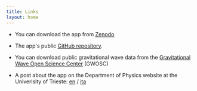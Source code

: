```yaml
---
title: Links
layout: home
---
```

- You can download the app from [Zenodo].


- The app's public [GitHub repository].


- You can download public gravitational wave data from the [Gravitational Wave Open Science Center] (GWOSC)


- A post about the app on the Department of Physics website at the Univerisity of Trieste: [en] / [ita]





[Zenodo]: https://zenodo.org/records/13778828
[GitHub repository]: https://github.com/camurria/GW_Data_Plotter
[Gravitational Wave Open Science Center]: https://gwosc.org/
[en]: https://df.units.it/en/content/gw-data-plotter-desktop-app-simplify-access-gravitational-wave-data
[ita]: https://df.units.it/it/content/gw-data-plotter-app-pc-che-semplifica-l%E2%80%99accesso-dati-onde-gravitazionali